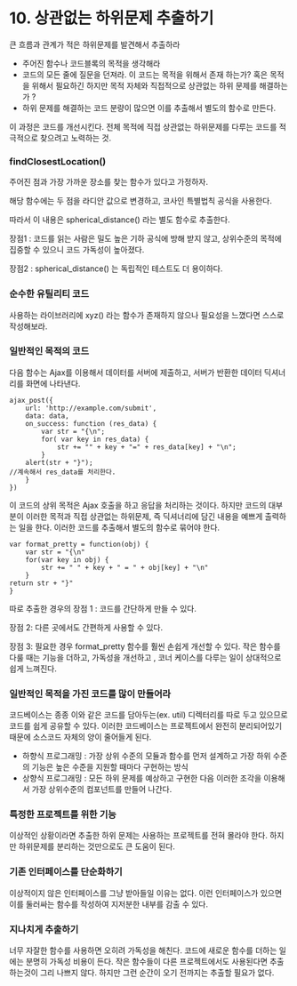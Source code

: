 # 10. 상관없는 하위문제 추출하기

큰 흐름과 관계가 적은 하위문제를 발견해서 추출하라

- 주어진 함수나 코드블록의 목적을 생각해라
- 코드의 모든 줄에 질문을 던져라. 이 코드는 목적을 위해서 존재 하는가? 혹은 목적을 위해서 필요하긴 하지만 목적 자체와 직접적으로 상관없는 하위 문제를 해결하는가 ?
- 하위 문제를 해결하는 코드 분량이 많으면 이를 추출해서 별도의 함수로 만든다.

이 과정은 코드를 개선시킨다. 전체 목적에 직접 상관없는 하위문제를 다루는 코드를 적극적으로 찾으려고 노력하는 것.

### findClosestLocation()

주어진 점과 가장 가까운 장소를 찾는 함수가 있다고 가정하자.

해당 함수에는 두 점을 라디안 값으로 변경하고, 코사인 특별법칙 공식을 사용한다.

따라서 이 내용은 spherical_distance() 라는 별도 함수로 추출한다.

장점1 : 코드를 읽는 사람은 밀도 높은 기하 공식에 방해 받지 않고, 상위수준의 목적에 집중할 수 있으니 코드 가독성이 높아졌다.

장점2 : spherical_distance() 는 독립적인 테스트도 더 용이하다.

### 순수한 유틸리티 코드

사용하는 라이브러리에 xyz() 라는 함수가 존재하지 않으나 필요성을 느꼈다면 스스로 작성해보라.

### 일반적인 목적의 코드

다음 함수는 Ajax를 이용해서 데이터를 서버에 제출하고, 서버가 반환한 데이터 딕셔너리를 화면에 나타낸다.

```tsx
ajax_post({
	url: 'http://example.com/submit',
	data: data,
	on_success: function (res_data) {
		var str = "{\n";
		for( var key in res_data) {
			str += "" + key + "=" + res_data[key] + "\n";
		}
	alert(str + "}");
//계속해서 res_data를 처리한다.
	}
})
```

이 코드의 상위 목적은 Ajax 호출을 하고 응답을 처리하는 것이다. 하지만 코드의 대부분이 이러한 목적과 직접 상관없는 하위문제, 즉 딕셔너리에 담긴 내용을 예쁘게 출력하는 일을 한다. 이러한 코드를 추출해서 별도의 함수로 묶어야 한다.

```tsx
var format_pretty = function(obj) {
	var str = "{\n"
	for(var key in obj) {
		str += " " + key + " = " + obj[key] + "\n"
	}
return str + "}"
}
```

따로 추출한 경우의 장점 1 : 코드를 간단하게 만들 수 있다. 

장점 2: 다른 곳에서도 간편하게 사용할 수 있다.

장점 3: 필요한 경우 format_pretty 함수를 훨씬 손쉽게 개선할 수 있다. 작은 함수를 다룰 때는 기능을 더하고, 가독성을 개선하고 , 코너 케이스를 다루는 일이 상대적으로 쉽게 느껴진다.

### 일반적인 목적을 가진 코드를 많이 만들어라

코드베이스는 종종 이와 같은 코드를 담아두는(ex. util) 디렉터리를 따로 두고 있으므로 코드를 쉽게 공유할 수 있다. 이러한 코드베이스는 프로젝트에서 완전히 분리되어있기 때문에 소스코드 자체의 양이 줄어들게 된다.

- 하향식 프로그래밍 : 가장 상위 수준의 모듈과 함수를 먼저 설계하고 가장 하위 수준의 기능은 높은 수준을 지원할 때마다 구현하는 방식
- 상향식 프로그래밍 : 모든 하위 문제를 예상하고 구현한 다음 이러한 조각을 이용해서 가장 상위수준의 컴포넌트를 만들어 나간다.

### 특정한 프로젝트를 위한 기능

이상적인 상황이라면 추출한 하위 문제는 사용하는 프로젝트를 전혀 몰라야 한다. 하지만 하위문제를 분리하는 것만으로도 큰 도움이 된다.

### 기존 인터페이스를 단순화하기

이상적이지 않은 인터페이스를 그냥 받아들일 이유는 없다. 이런 인터페이스가 있으면 이를 둘러싸는 함수를 작성하여 지저분한 내부를 감출 수 있다.

### 지나치게 추출하기

너무 자잘한 함수를 사용하면 오히려 가독성을 해친다. 코드에 새로운 함수를 더하는 일에는 분명히 가독성 비용이 든다. 작은 함수들이 다른 프로젝트에서도 사용된다면 추출하는것이 그리 나쁘지 않다. 하지만 그런 순간이 오기 전까지는 추출할 필요가 없다.
